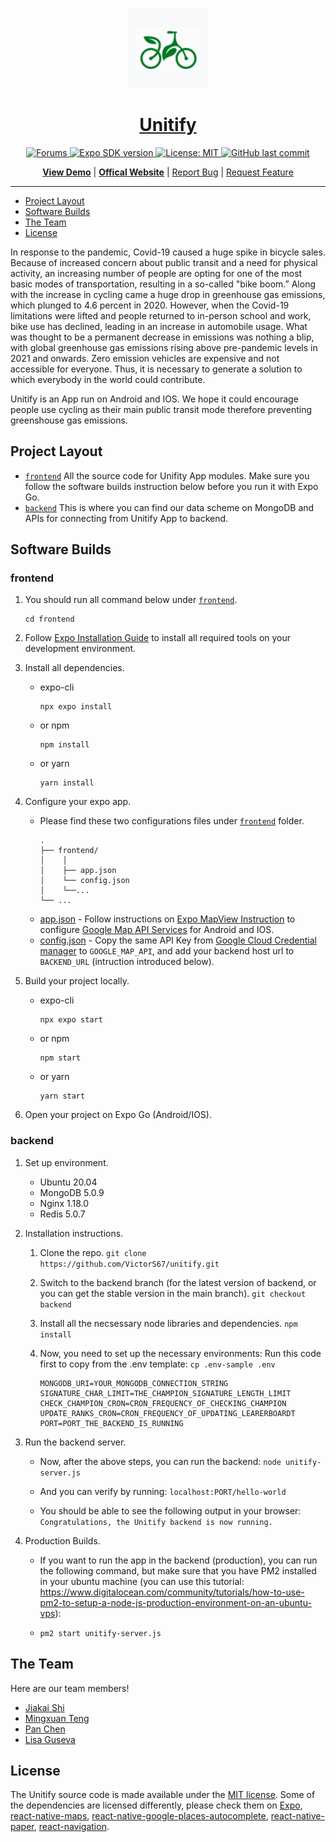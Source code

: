 <!-- Banner Image -->

<p align="center">
  <a href="https://github.com/VictorS67/unitify">
    <img alt="expo sdk" height="128" src="./.github/resources/banner.png">
    <h1 align="center">Unitify</h1>
  </a>
</p>

<p align="center">
  <a aria-label="Latest Version" href="https://expo.dev/accounts/victors67/projects/unitify/builds/72fa315b-0f5b-45a1-a793-1f1e32916ae9" target="_blank">
    <img alt="Forums" src="https://img.shields.io/badge/Latest%20Version-v0.1.43-blueviolet?style=flat-square&labelColor=000000&" />
  </a>
   <a aria-label="Run with Expo Go" href="https://expo.dev/client" target="_blank">
    <img alt="Expo SDK version" src="https://img.shields.io/badge/Runs%20with%20Expo%20Go-000.svg?style=flat-square&logo=EXPO&labelColor=000000&color=4630EB" />
  </a>
  <a aria-label="Unitify is free to use" href="https://github.com/VictorS67/unitify/blob/main/LICENSE" target="_blank">
    <img alt="License: MIT" src="https://img.shields.io/badge/License-MIT-success.svg?style=flat-square&color=33CC12" target="_blank" />
  </a>
  <a aria-label="Last commit" href="https://github.com/VictorS67/unitify/commits/main" target="_blank">
    <img alt="GitHub last commit" src="https://img.shields.io/github/last-commit/VictorS67/unitify?style=flat-square">
  </a>
</p>

<p align="center">
  <a aria-label="unitify demo" href="https://www.youtube.com/watch?v=-LEx0mkVU40"><b>View Demo</b></a>
 |
 <a aria-label="unitify website" href="https://www.unitify.ca/"><b>Offical Website</b></a>
 |
  <a aria-label="bug report" href="https://github.com/VictorS67/unitify/issues">Report Bug</a>
  |
  <a aria-label="add feature" href="https://github.com/VictorS67/unitify/issues">Request Feature</a>
</p>
  
---
- [Project Layout](#project-layout)
- [Software Builds](#software-builds)
- [The Team](#the-team)
- [License](#license)

In response to the pandemic, Covid-19 caused a huge spike in bicycle sales. Because of increased concern about public transit and a need for physical activity, an increasing number of people are opting for one of the most basic modes of transportation, resulting in a so-called "bike boom.” Along with the increase in cycling came a huge drop in greenhouse gas emissions, which plunged to 4.6 percent in 2020. However, when the Covid-19 limitations were lifted and people returned to in-person school and work, bike use has declined, leading in an increase in automobile usage. What was thought to be a permanent decrease in emissions was nothing a blip, with global greenhouse gas emissions rising above pre-pandemic levels in 2021 and onwards. Zero emission vehicles are expensive and not accessible for everyone. Thus, it is necessary to generate a solution to which everybody in the world could contribute.

Unitify is an App run on Android and IOS. We hope it could encourage people use cycling as their main public transit mode therefore preventing greenshouse gas emissions.

## Project Layout

- [`frontend`](/frontend) All the source code for Unifity App modules. Make sure you follow the software builds instruction below before you run it with Expo Go.
- [`backend`](/backend) This is where you can find our data scheme on MongoDB and APIs for connecting from Unitify App to backend.

## Software Builds

### frontend

1. You should run all command below under [`frontend`](/frontend).

   ```shell
   cd frontend
   ```

2. Follow [Expo Installation Guide](https://docs.expo.dev/get-started/installation/) to install all required tools on your development environment.
3. Install all dependencies.
   - expo-cli
     ```shell
     npx expo install
     ```
   - or npm
     ```shell
     npm install
     ```
   - or yarn
     ```shell
     yarn install
     ```
4. Configure your expo app.
   - Please find these two configurations files under [`frontend`](/frontend) folder.
     ```shell
     .
     ├── frontend/
     │    │
     │    ├── app.json
     │    └── config.json
     │    └──...
     └── ...
     ```
   - [app.json](/frontend/app.json) - Follow instructions on [Expo MapView Instruction](https://docs.expo.dev/versions/latest/sdk/map-view/) to configure [Google Map API Services](https://developers.google.com/maps) for Android and IOS.
   - [config.json](/frontend/config.json) - Copy the same API Key from [Google Cloud Credential manager](https://console.cloud.google.com/apis/credentials) to `GOOGLE_MAP_API`, and add your backend host url to `BACKEND_URL` (intruction introduced below).
5. Build your project locally.
   - expo-cli
     ```shell
     npx expo start
     ```
   - or npm
     ```shell
     npm start
     ```
   - or yarn
     ```shell
     yarn start
     ```
6. Open your project on Expo Go (Android/IOS).

### backend

1. Set up environment.

   - Ubuntu 20.04
   - MongoDB 5.0.9
   - Nginx 1.18.0
   - Redis 5.0.7

2. Installation instructions.

   1. Clone the repo.
      `git clone https://github.com/VictorS67/unitify.git`

   2. Switch to the backend branch (for the latest version of backend, or you can get the stable version in the main branch).
      `git checkout backend`

   3. Install all the necsessary node libraries and dependencies.
      `npm install`

   4. Now, you need to set up the necessary environments: Run this code first to copy from the .env template:
      `cp .env-sample .env`

      ```
      MONGODB_URI=YOUR_MONGODB_CONNECTION_STRING
      SIGNATURE_CHAR_LIMIT=THE_CHAMPION_SIGNATURE_LENGTH_LIMIT
      CHECK_CHAMPION_CRON=CRON_FREQUENCY_OF_CHECKING_CHAMPION
      UPDATE_RANKS_CRON=CRON_FREQUENCY_OF_UPDATING_LEARERBOARDT
      PORT=PORT_THE_BACKEND_IS_RUNNING
      ```

3. Run the backend server.

   - Now, after the above steps, you can run the backend:
     `node unitify-server.js`

   - And you can verify by running:
     `localhost:PORT/hello-world`

   - You should be able to see the following output in your browser:
     `Congratulations, the Unitify backend is now running.`

4. Production Builds.

   - If you want to run the app in the backend (production), you can run the following command, but make sure that you have PM2 installed in your ubuntu machine (you can use this tutorial: https://www.digitalocean.com/community/tutorials/how-to-use-pm2-to-setup-a-node-js-production-environment-on-an-ubuntu-vps):

   - `pm2 start unitify-server.js`

## The Team

Here are our team members!

- [Jiakai Shi](https://github.com/VictorS67)
- [Mingxuan Teng](https://www.linkedin.com/in/alveinteng/)
- [Pan Chen](https://www.chenpan.xyz/)
- [Lisa Guseva](https://www.linkedin.com/in/lisa-guseva/)

## License

The Unitify source code is made available under the [MIT license](LICENSE). Some of the dependencies are licensed differently, please check them on [Expo](https://github.com/expo/expo), [react-native-maps](https://github.com/react-native-maps/react-native-maps), [
react-native-google-places-autocomplete](https://github.com/FaridSafi/react-native-google-places-autocomplete), [react-native-paper](https://callstack.github.io/react-native-paper/), [react-navigation](https://reactnavigation.org/).
